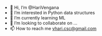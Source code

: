 - 👋 Hi, I’m @HariVengana
- 👀 I’m interested in Python data structures
- 🌱 I’m currently learning ML
- 💞️ I’m looking to collaborate on ...
- 📫 How to reach me vhari.csc@gmail.com

<!---
HariVengana/HariVengana is a ✨ special ✨ repository because its `README.md` (this file) appears on your GitHub profile.
You can click the Preview link to take a look at your changes.
--->
